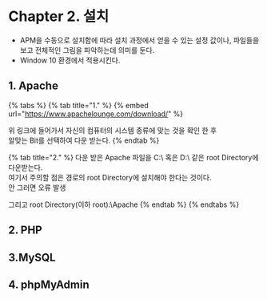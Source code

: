 # Chapter 2. 설치

* APM을 수동으로 설치함에 따라 설치 과정에서 얻을 수 있는 설정 값이나, 파일들을 보고 전체적인 그림을 파악하는데 의미를 둔다.
* Window 10 환경에서 적용시킨다.

## 1. Apache

{% tabs %}
{% tab title="1." %}
{% embed url="https://www.apachelounge.com/download/" %}

위 링크에 들어가서 자신의 컴퓨터의 시스템 종류에 맞는 것을 확인 한 후   
알맞는 Bit를 선택하여 다운 받는다.
{% endtab %}

{% tab title="2." %}
다운 받은 Apache 파일을 C:\ 혹은 D:\ 같은 root Directory에 다운받는다.  
여기서 주의할 점은 경로의 root Directory에 설치해야 한다는 것이다.  
안 그러면 오류 발생

그리고 root Directory\(이하 root\):\Apache
{% endtab %}
{% endtabs %}





## 2. PHP



## 3.MySQL



## 4. phpMyAdmin

